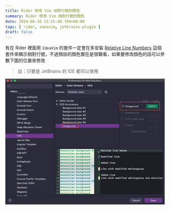 ```yaml
---
title: Rider 修改 Vim 相對行號的顏色 
summary: Rider 修改 Vim 相對行號的顏色
date: 2019-06-16 13:25:40.704+08:00
tags: [ rider, ideavim, jetbrains-plugin ]
draft: false
---
```


有在 Rider 裡面用 `IdeaVim` 的套件一定會在多安裝 [Relative Line Numbers](https://plugins.jetbrains.com/plugin/7414-relative-line-numbers) 這個套件來顯示相對行號，不過預設的顏色實在是很難看，如果要修改顏色的話可以參數下圖的位置來修改

> 註：只要是 JetBrains 的 IDE 都可以使用 

![](./01.webp)
